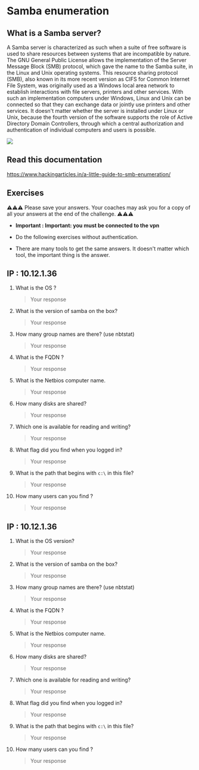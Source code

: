 # Samba enumeration 

## What is a Samba server?
A Samba server is characterized as such when a suite of free software is used to share resources between systems that are incompatible by nature. The GNU General Public License allows the implementation of the Server Message Block (SMB) protocol, which gave the name to the Samba suite, in the Linux and Unix operating systems.  This resource sharing protocol (SMB), also known in its more recent version as CIFS for Common Internet File System, was originally used as a Windows local area network to establish interactions with file servers, printers and other services. With such an implementation computers under Windows, Linux and Unix can be connected so that they can exchange data or jointly use printers and other services. It doesn't matter whether the server is installed under Linux or Unix, because the fourth version of the software supports the role of Active Directory Domain Controllers, through which a central authorization and authentication of individual computers and users is possible. 

![](https://media1.giphy.com/media/l0IpWimdziTLydf8Y/giphy.gif?cid=ecf05e47u0ta0o7c381p9h28ksitujm1i8nk406hhplongkq&rid=giphy.gif&ct=g)


## Read this documentation 
https://www.hackingarticles.in/a-little-guide-to-smb-enumeration/


## Exercises 
⚠️⚠️⚠️ Please save your answers. Your coaches may ask you for a copy of all your answers at the end of the challenge. ⚠️⚠️⚠️

- **Important : Important: you must be connected to the vpn**


- Do the following exercises without authentication.
- There are many tools to get the same answers. It doesn't matter which tool, the important thing is the answer.

## IP : 10.12.1.36
1. What is the OS ?
    > Your response 
1. What is the version of samba on the box? 
    > Your response 
1. How many group names are there? (use nbtstat)
    > Your response 
1. What is the FQDN ?
    > Your response 
1. What is the Netbios computer name. 
    > Your response 
1. How many disks are shared?
    > Your response 
1. Which one is available for reading and writing? 
    > Your response 
1. What flag did you find when you logged in?
    > Your response 
1. What is the path that begins with ``c:\`` in this file?
    > Your response 
1. How many users can you find ?
    > Your response 


## IP : 10.12.1.36
1. What is the OS version? 
    > Your response 
1. What is the version of samba on the box? 
    > Your response 
1. How many group names are there? (use nbtstat)
    > Your response 
1. What is the FQDN ?
    > Your response 
1. What is the Netbios computer name. 
    > Your response 
1. How many disks are shared?
    > Your response 
1. Which one is available for reading and writing? 
    > Your response 
1. What flag did you find when you logged in?
    > Your response 
1. What is the path that begins with ``c:\`` in this file?
    > Your response 
1. How many users can you find ?
    > Your response 
